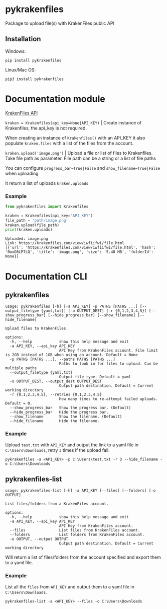 # pykrakenfiles
Package to upload file(s) with KrakenFiles public API

## Installation

Windows:

```
pip install pykrakenfiles
```

Linux/Mac OS:

```
pip3 install pykrakenfiles
```
# Documentation module

[KrakenFiles API](https://krakenfiles.com/developers/api/upload)

`kraken = Krakenfiles(api_key=None|API_KEY)` | Create instance of Krakenfiles, the api_key is not required.

When creating an instance of `Krakenfiles()` with an API_KEY it also populate `kraken.files` with a list of the files from the account.

`kraken.upload('image.png')` | Upload a file or list of files to Krakenfiles. Take file path as parameter.
File path can be a string or a list of file paths

You can configure `progress_bar=True|False` and `show_filename=True|False` when uploading

It return a list of uploads `kraken.uploads`

### Example

```python
from pykrakenfiles import Krakenfiles

kraken = Krakenfiles(api_key='API_KEY')
file_path = 'path/image.png'
kraken.upload(file_path)
print(kraken.uploads)
```
```
Uploaded: image.png
Link: https://krakenfiles.com/view/iwfiifwi/file.html
[{'url': 'https://krakenfiles.com/view/iwfiifwi/file.html', 'hash': '0oxD8LP7LQ', 'title': 'image.png', 'size': '5.48 MB', 'folderId': None}]
```

# Documentation CLI
## pykrakenfiles
```console
usage: pykrakenfiles [-h] [-a API_KEY] -p PATHS [PATHS ...] [--output_filetype {yaml,txt}] [-o OUTPUT_DEST] [-r {0,1,2,3,4,5}] [--show_progress_bar] [--hide_progress_bar] [--show_filename] [--hide_filename]

Upload files to KrakenFiles.

options:
  -h, --help            show this help message and exit
  -a API_KEY, --api_key API_KEY
                        API Key from KrakenFiles account. File limit is 2GB instead of 1GB when using an account. Default = None
  -p PATHS [PATHS ...], --paths PATHS [PATHS ...]
                        Paths to look in for files to upload. Can be multiple paths
  --output_filetype {yaml,txt}
                        Output file type. Default = yaml
  -o OUTPUT_DEST, --output_dest OUTPUT_DEST
                        Output path destination. Default = Current working directory
  -r {0,1,2,3,4,5}, --retries {0,1,2,3,4,5}
                        How many times to re-attempt failed uploads. Default = 0.
  --show_progress_bar   Show the progress bar. (Default)
  --hide_progress_bar   Hide the progress bar.
  --show_filename       Show the filename. (Default)
  --hide_filename       Hide the filename.

```
### Example 
Upload `test.txt` with `API_KEY` and output the link to a yaml file in `C:\Users\Downloads`, retry `3` times if the upload fail.
```console
pykrakenfiles -a <API_KEY> -p c:\Users\test.txt -r 3 --hide_filename -o C:\Users\Downloads
```
## pykrakenfiles-list
```console
usage: pykrakenfiles-list [-h] -a API_KEY [--files] [--folders] [-o OUTPUT]

List files/folders from a KrakenFiles account.

options:
  -h, --help            show this help message and exit
  -a API_KEY, --api_key API_KEY
                        API Key from KrakenFiles account.
  --files               List files from KrakenFiles account.
  --folders             List folders from KrakenFiles account.
  -o OUTPUT, --output OUTPUT
                        Output path destination. Default = Current working directory
```
Will return a list of files/folders from the account specified and export them to a yaml file.
### Example 
List all the `files` from `API_KEY` and output them to a yaml file in `C:\Users\Downloads`.
```console
pykrakenfiles-list -a <API_KEY> --files -o C:\Users\Downloads
```

